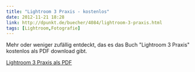 ```yaml
---
title: "Lightroom 3 Praxis - kostenlos"
date: 2012-11-21 18:28
link: http://dpunkt.de/buecher/4084/lightroom-3-praxis.html
tags: [Lightroom,Fotografie]
---
```

Mehr oder weniger zufällig entdeckt, das es das Buch "Lightroom 3 Praxis" kostenlos als PDF download gibt.

[Lightroom 3 Praxis als PDF](http://dpunkt.de/buecher/4084/lightroom-3-praxis.html)